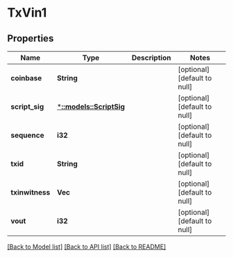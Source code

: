 # TxVin1

## Properties
Name | Type | Description | Notes
------------ | ------------- | ------------- | -------------
**coinbase** | **String** |  | [optional] [default to null]
**script_sig** | [***::models::ScriptSig**](ScriptSig.md) |  | [optional] [default to null]
**sequence** | **i32** |  | [optional] [default to null]
**txid** | **String** |  | [optional] [default to null]
**txinwitness** | **Vec<String>** |  | [optional] [default to null]
**vout** | **i32** |  | [optional] [default to null]

[[Back to Model list]](../README.md#documentation-for-models) [[Back to API list]](../README.md#documentation-for-api-endpoints) [[Back to README]](../README.md)


